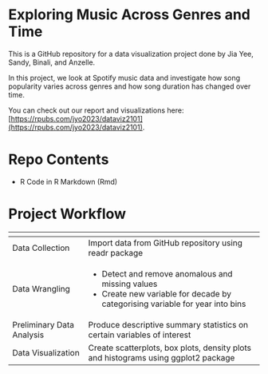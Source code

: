 # Exploring Music Across Genres and Time

This is a GitHub repository for a data visualization project done by Jia Yee, Sandy, Binali, and Anzelle. 

In this project, we look at Spotify music data and investigate how song popularity varies across genres and how song duration has changed over time. 

You can check out our report and visualizations here: [https://rpubs.com/jyo2023/dataviz2101](https://rpubs.com/jyo2023/dataviz2101).

# Repo Contents
* R Code in R Markdown (Rmd)

# Project Workflow
| <!-- -->      | <!-- -->  |
| ---      | ---       |
| Data Collection | Import data from GitHub repository using readr package        |
| Data Wrangling | <ul> <li>Detect and remove anomalous and missing values</li> <li>Create new variable for decade by categorising variable for year into bins</li> </ul> |
| Preliminary Data Analysis | Produce descriptive summary statistics on certain variables of interest |
| Data Visualization | Create scatterplots, box plots, density plots and histograms using ggplot2 package |
